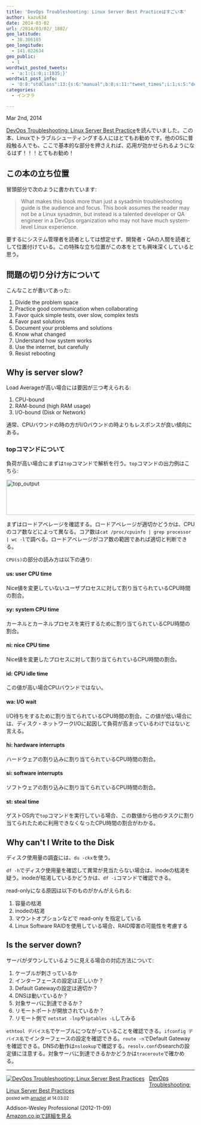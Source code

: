 ```yaml
---
title: 'DevOps Troubleshooting: Linux Server Best Practiceはすごい本'
author: kazu634
date: 2014-03-02
url: /2014/03/02/_1802/
geo_latitude:
  - 38.306185
geo_longitude:
  - 141.022634
geo_public:
  - 1
wordtwit_posted_tweets:
  - 'a:1:{i:0;i:1835;}'
wordtwit_post_info:
  - 'O:8:"stdClass":13:{s:6:"manual";b:0;s:11:"tweet_times";i:1;s:5:"delay";i:0;s:7:"enabled";i:1;s:10:"separation";s:2:"60";s:7:"version";s:3:"3.7";s:14:"tweet_template";b:0;s:6:"status";i:2;s:6:"result";a:0:{}s:13:"tweet_counter";i:2;s:13:"tweet_log_ids";a:1:{i:0;i:1835;}s:9:"hash_tags";a:0:{}s:8:"accounts";a:1:{i:0;s:7:"kazu634";}}'
categories:
  - インフラ

---
```

<time datetime="2014-03-02T18:46:00+09:00" pubdate data-updated="true">Mar 2<span>nd</span>, 2014</time>

<div class="entry-content">
<p>
<a href="https://www.amazon.co.jp/exec/obidos/ASIN/B00A4G7M06/simsnes-22/ref=nosim/" onclick="__gaTracker('send', 'event', 'outbound-article', 'https://www.amazon.co.jp/exec/obidos/ASIN/B00A4G7M06/simsnes-22/ref=nosim/', 'DevOps Troubleshooting: Linux Server Best Practice');" name="amazletlink" target="_blank">DevOps Troubleshooting: Linux Server Best Practice</a>を読んでいました。この本、Linuxでトラブルシューティングする人にはとてもお勧めです。他のOSに普段触る人でも、ここで基本的な部分を押さえれば、応用が効かせられるようになるはず！！！とてもお勧め！
</p>
  
<h2>
    この本の立ち位置
</h2>
  
<p>
    冒頭部分で次のように書かれています:
</p>
  
<blockquote>
<p>
      What makes this book more than just a sysadmin troubleshooting guide is the audience and focus. This book assumes the reader may not be a Linux sysadmin, but instead is a talented developer or QA engineer in a DevOps organization who may not have much system-level Linux experience.
</p>
</blockquote>
  
<p>
    要するにシステム管理者を読者としては想定せず、開発者・QAの人間を読者として位置付けている。この特殊な立ち位置がこの本をとても興味深くしていると思う。
</p>
  
<h2>
    問題の切り分け方について
</h2>
  
<p>
    こんなことが書いてあった:
</p>
  
<ol>
<li>
      Divide the problem space
</li>
<li>
      Practice good communication when collaborating
</li>
<li>
      Favor quick simple tests, over slow, complex tests
</li>
<li>
      Favor past solutions
</li>
<li>
      Document your problems and solutions
</li>
<li>
      Know what changed
</li>
<li>
      Understand how system works
</li>
<li>
      Use the internet, but carefully
</li>
<li>
      Resist rebooting
</li>
</ol>
  
<h2>
    Why is server slow?
</h2>
  
<p>
    Load Averageが高い場合には要因が三つ考えられる:
</p>
  
<ol>
<li>
      CPU-bound
</li>
<li>
      RAM-bound (high RAM usage)
</li>
<li>
      I/O-bound (Disk or Network)
</li>
</ol>
  
<p>
    通常、CPUバウンドの時の方がI/Oバウンドの時よりもレスポンスが良い傾向にある。
</p>
  
<h3>
    topコマンドについて
</h3>
  
<p>
    負荷が高い場合にまずは<code>top</code>コマンドで解析を行う。<code>top</code>コマンドの出力例はこちら:
</p>
  
<p>
<a href="http://www.flickr.com/photos/42332031@N02/12878045225/" onclick="__gaTracker('send', 'event', 'outbound-article', 'http://www.flickr.com/photos/42332031@N02/12878045225/', '');" title="top_output by kazu634,  on Flickr"><img src="https://c2.staticflickr.com/4/3825/12878045225_869b718f55_o.jpg" width="563" height="94" alt="top_output" /></a>
</p>
  
<p>
    まずはロードアベレージを確認する。ロードアベレージが適切かどうかは、CPUのコア数などによって異なる。コア数は<code>cat /proc/cpuinfo | grep processor | wc -l</code>で調べる。ロードアベレージがコア数の範囲であれば適切と判断できる。
</p>
  
<p>
<code>CPU(s)</code>の部分の読み方は以下の通り:
</p>
  
<h4>
    us: user CPU time
</h4>
  
<p>
    Nice値を変更していないユーザプロセスに対して割り当てられているCPU時間の割合。
</p>
  
<h4>
    sy: system CPU time
</h4>
  
<p>
    カーネルとカーネルプロセスを実行するために割り当てられているCPU時間の割合。
</p>
  
<h4>
    ni: nice CPU time
</h4>
  
<p>
    Nice値を変更したプロセスに対して割り当てられているCPU時間の割合。
</p>
  
<h4>
    id: CPU idle time
</h4>
  
<p>
    この値が高い場合CPUバウンドではない。
</p>
  
<h4>
    wa: I/O wait
</h4>
  
<p>
    I/O待ちをするために割り当てられているCPU時間の割合。この値が低い場合には、ディスク・ネットワークI/Oに起因して負荷が高まっているわけではないと言える。
</p>
  
<h4>
    hi: hardware interrupts
</h4>
  
<p>
    ハードウェアの割り込みに割り当てられているCPU時間の割合。
</p>
  
<h4>
    si: software interrupts
</h4>
  
<p>
    ソフトウェアの割り込みに割り当てられているCPU時間の割合。
</p>
  
<h4>
    st: steal time
</h4>
  
<p>
    ゲストOS内で<code>top</code>コマンドを実行している場合、この数値から他のタスクに割り当てられたために利用できなくなったCPU時間の割合がわかる。
</p>
  
<h2>
    Why can't I Write to the Disk
</h2>
  
<p>
    ディスク使用量の調査には、<code>du -ckx</code>を使う。
</p>
  
<p>
<code>df -h</code>でディスク使用量を確認して異常が見当たらない場合は、inodeの枯渇を疑う。inodeが枯渇しているかどうかは、<code>df -i</code>コマンドで確認できる。
</p>
  
<p>
    read-onlyになる原因は以下のものがかんがえられる:
</p>
  
<ol>
<li>
      容量の枯渇
</li>
<li>
      inodeの枯渇
</li>
<li>
      マウントオプションなどで read-only を指定している
</li>
<li>
      Linux Software RAIDを使用している場合、RAID障害の可能性を考慮する
</li>
</ol>
  
<h2>
    Is the server down?
</h2>
  
<p>
    サーバがダウンしているように見える場合の対応方法について:
</p>
  
<ol>
<li>
      ケーブルが刺さっているか
</li>
<li>
      インターフェースの設定は正しいか？
</li>
<li>
      Default Gatewayの設定は適切か？
</li>
<li>
      DNSは動いているか？
</li>
<li>
      対象サーバに到達できるか？
</li>
<li>
      リモートポートが開放されているか？
</li>
<li>
      リモート側で <code>netstat -lnp</code>や<code>iptables -L</code>してみる
</li>
</ol>
  
<p>
<code>ethtool デバイス名</code>でケーブルにつながっていることを確認できる。<code>ifconfig デバイス名</code>でインターフェースの設定を確認できる。<code>route -n</code>でDefault Gatewayを確認できる。DNSの動作は<code>nslookup</code>で確認する。<code>resolv.conf</code>のsearchの設定値に注意する。対象サーバに到達できるかかどうかは<code>traceroute</code>で確かめる。
</p>
  
<hr />
  
<div class="amazlet-box" style="margin-bottom:0px;">
<div class="amazlet-image" style="float:left;margin:0px 12px 1px 0px;">
<a href="https://www.amazon.co.jp/exec/obidos/ASIN/B00A4G7M06/simsnes-22/ref=nosim/" onclick="__gaTracker('send', 'event', 'outbound-article', 'https://www.amazon.co.jp/exec/obidos/ASIN/B00A4G7M06/simsnes-22/ref=nosim/', '');" name="amazletlink" target="_blank"><img src="https://images-na.ssl-images-amazon.com/images/I/51RdMrou2NL._SL160_.jpg" alt="DevOps Troubleshooting: Linux Server Best Practices" style="border: none;" /></a>
</div>
    
<div class="amazlet-info" style="line-height:120%; margin-bottom: 10px">
<div class="amazlet-name" style="margin-bottom:10px;line-height:120%">
<a href="https://www.amazon.co.jp/exec/obidos/ASIN/B00A4G7M06/simsnes-22/ref=nosim/" onclick="__gaTracker('send', 'event', 'outbound-article', 'https://www.amazon.co.jp/exec/obidos/ASIN/B00A4G7M06/simsnes-22/ref=nosim/', 'DevOps Troubleshooting: Linux Server Best Practices');" name="amazletlink" target="_blank">DevOps Troubleshooting: Linux Server Best Practices</a> 
        
<div class="amazlet-powered-date" style="font-size:80%;margin-top:5px;line-height:120%">
          posted with <a href="http://www.amazlet.com/" onclick="__gaTracker('send', 'event', 'outbound-article', 'http://www.amazlet.com/', 'amazlet');" title="amazlet" target="_blank">amazlet</a> at 14.03.02
</div>
</div>
      
<div class="amazlet-detail">
        Addison-Wesley Professional (2012-11-09)
</div>
      
<div class="amazlet-sub-info" style="float: left;">
<div class="amazlet-link" style="margin-top: 5px">
<a href="https://www.amazon.co.jp/exec/obidos/ASIN/B00A4G7M06/simsnes-22/ref=nosim/" onclick="__gaTracker('send', 'event', 'outbound-article', 'https://www.amazon.co.jp/exec/obidos/ASIN/B00A4G7M06/simsnes-22/ref=nosim/', 'Amazon.co.jpで詳細を見る');" name="amazletlink" target="_blank">Amazon.co.jpで詳細を見る</a>
</div>
</div>
</div>
    
<div class="amazlet-footer" style="clear: left">
</div>
</div>
</div>
